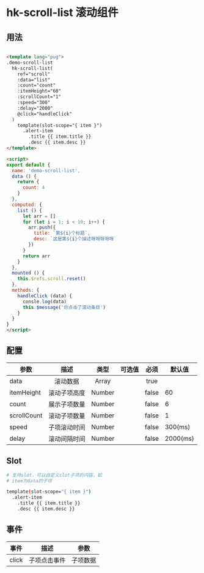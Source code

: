# hk-scroll-list 滚动组件

## 用法

<template>
  <demo-scroll-list></demo-scroll-list>
</template>

```html

<template lang="pug">
.demo-scroll-list
  hk-scroll-list(
    ref="scroll"
    :data="list"
    :count="count"
    :itemHeight="60"
    :scrollCount="1"
    :speed="300"
    :delay="2000"
    @click="handleClick"
  )
    template(slot-scope="{ item }")
      .alert-item
        .title {{ item.title }}
        .desc {{ item.desc }}
</template>

<script>
export default {
  name: 'demo-scroll-list',
  data () {
    return {
      count: 4
    }
  },
  computed: {
    list () {
      let arr = []
      for (let i = 1; i < 10; i++) {
        arr.push({
          title: `第${i}个标题`,
          desc: `这是第${i}个描述呀呀呀呀呀`
        })
      }
      return arr
    }
  },
  mounted () {
    this.$refs.scroll.reset()
  },
  methods: {
    handleClick (data) {
      consle.log(data)
      this.$message('你点击了滚动条目')
    }
  }
}
</script>

```

## 配置

| 参数 | 描述 | 类型 | 可选值 | 必须 | 默认值 |
| -- |:----: | :--: | :--: | :--: | -- |
| data | 滚动数据 | Array |  | true |  |
| itemHeight | 滚动子项高度 | Number |  | false | 60 |
| count | 展示子项数量 | Number |  | false | 6 |
| scrollCount | 滚动子项数量 | Number |  | false | 1 |
| speed | 子项滚动时间 | Number |  | false | 300(ms) |
| delay | 滚动间隔时间 | Number |  | false | 2000(ms) |

## Slot

```bash
# 支持slot，可以自定义slot子项的内容，如
# item为data的子项

template(slot-scope="{ item }")
  .alert-item
    .title {{ item.title }}
    .desc {{ item.desc }}

```
## 事件

| 事件 | 描述 | 参数 |
| -- |:----: | :--: |
| click | 子项点击事件 | 子项数据 |
